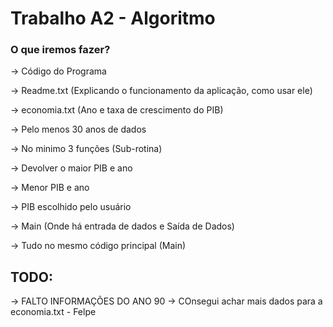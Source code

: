 # Trabalho A2 - Algoritmo
### O que iremos fazer?

→ Código do Programa

→ Readme.txt (Explicando o funcionamento da aplicação, como usar ele)

→ economia.txt (Ano e taxa de crescimento do PIB)

→ Pelo menos 30 anos de dados

→ No minimo 3 funções (Sub-rotina)

→ Devolver o maior PIB e ano

→ Menor PIB e ano

→ PIB escolhido pelo usuário

→ Main (Onde há entrada de dados e Saída de Dados)

→ Tudo no mesmo código principal (Main)

## TODO:
-> FALTO INFORMAÇÕES DO ANO 90
-> COnsegui achar mais dados para a economia.txt - Felpe
